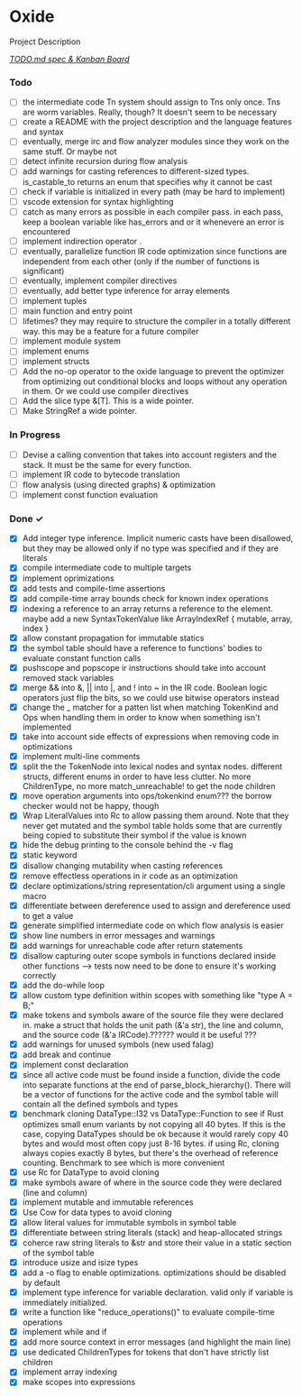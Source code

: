 # Oxide

Project Description

<em>[TODO.md spec & Kanban Board](https://bit.ly/3fCwKfM)</em>

### Todo

- [ ] the intermediate code Tn system should assign to Tns only once. Tns are worm variables. Really, though? It doesn't seem to be necessary
- [ ] create a README with the project description and the language features and syntax
- [ ] eventually, merge irc and flow analyzer modules since they work on the same stuff. Or maybe not
- [ ] detect infinite recursion during flow analysis
- [ ] add warnings for casting references to different-sized types. is_castable_to returns an enum that specifies why it cannot be cast
- [ ] check if variable is initialized in every path (may be hard to implement)
- [ ] vscode extension for syntax highlighting
- [ ] catch as many errors as possible in each compiler pass. in each pass, keep a boolean variable like has_errors and or it whenevere an error is encountered
- [ ] implement indirection operator .
- [ ] eventually, parallelize function IR code optimization since functions are independent from each other (only if the number of functions is significant)
- [ ] eventually, implement compiler directives
- [ ] eventually, add better type inference for array elements
- [ ] implement tuples
- [ ] main function and entry point
- [ ] lifetimes? they may require to structure the compiler in a totally different way. this may be a feature for a future compiler
- [ ] implement module system
- [ ] implement enums
- [ ] implement structs
- [ ] Add the no-op operator to the oxide language to prevent the optimizer from optimizing out conditional blocks and loops without any operation in them. Or we could use compiler directives
- [ ] Add the slice type &[T]. This is a wide pointer.
- [ ] Make StringRef a wide pointer.

### In Progress

- [ ] Devise a calling convention that takes into account registers and the stack. It must be the same for every function.
- [ ] implement IR code to bytecode translation
- [ ] flow analysis (using directed graphs) & optimization
- [ ] implement const function evaluation

### Done ✓

- [x] Add integer type inference. Implicit numeric casts have been disallowed, but they may be allowed only if no type was specified and if they are literals
- [x] compile intermediate code to multiple targets
- [x] implement oprimizations
- [x] add tests and compile-time assertions
- [x] add compile-time array bounds check for known index operations
- [x] indexing a reference to an array returns a reference to the element. maybe add a new SyntaxTokenValue like ArrayIndexRef { mutable, array, index }
- [x] allow constant propagation for immutable statics
- [x] the symbol table should have a reference to functions' bodies to evaluate constant function calls
- [x] pushscope and popscope ir instructions should take into account removed stack variables
- [x] merge && into &, || into |, and ! into ~ in the IR code. Boolean logic operators just flip the bits, so we could use bitwise operators instead
- [x] change the _ matcher for a patten list when matching TokenKind and Ops when handling them in order to know when something isn't implemented
- [x] take into account side effects of expressions when removing code in optimizations
- [x] implement multi-line comments
- [x] split the the TokenNode into lexical nodes and syntax nodes. different structs, different enums in order to have less clutter. No more ChildrenType, no more match_unreachable! to get the node children
- [x] move operation arguments into ops/tokenkind enum??? the borrow checker would not be happy, though
- [x] Wrap LiteralValues into Rc to allow passing them around. Note that they never get mutated and the symbol table holds some that are currently being copied to substitute their symbol if the value is known
- [x] hide the debug printing to the console behind the -v flag
- [x] static keyword
- [x] disallow changing mutability when casting references
- [x] remove effectless operations in ir code as an optimization
- [x] declare optimizations/string representation/cli argument using a single macro
- [x] differentiate between dereference used to assign and dereference used to get a value
- [x] generate simplified intermediate code on which flow analysis is easier
- [x] show line numbers in error messages and warnings
- [x] add warnings for unreachable code after return statements
- [x] disallow capturing outer scope symbols in functions declared inside other functions --> tests now need to be done to ensure it's working correctly
- [x] add the do-while loop
- [x] allow custom type definition within scopes with something like "type A = B;"
- [x] make tokens and symbols aware of the source file they were declared in. make a struct that holds the unit path (&'a str), the line and column, and the source code (&'a IRCode).?????? would it be useful ???
- [x] add warnings for unused symbols (new used falag)
- [x] add break and continue
- [x] implement const declaration
- [x] since all active code must be found inside a function, divide the code into separate functions at the end of parse_block_hierarchy(). There will be a vector of functions for the active code and the symbol table will contain all the defined symbols and types
- [x] benchmark cloning DataType::I32 vs DataType::Function to see if Rust optimizes small enum variants by not copying all 40 bytes. If this is the case, copying DataTypes should be ok because it would rarely copy 40 bytes and would most often copy just 8-16 bytes. if using Rc<DataType>, cloning always copies exactly 8 bytes, but there's the overhead of reference counting. Benchmark to see which is more convenient
- [x] use Rc for DataType to avoid cloning
- [x] make symbols aware of where in the source code they were declared (line and column)
- [x] implement mutable and immutable references
- [x] Use Cow for data types to avoid cloning
- [x] allow literal values for immutable symbols in symbol table
- [x] differentiate between string literals (stack) and heap-allocated strings
- [x] coherce raw string literals to &str and store their value in a static section of the symbol table
- [x] introduce usize and isize types
- [x] add a -o flag to enable optimizations. optimizations should be disabled by default
- [x] implement type inference for variable declaration. valid only if variable is immediately initialized.
- [x] write a function like "reduce_operations()" to evaluate compile-time operations
- [x] implement while and if
- [x] add more source context in error messages (and highlight the main line)
- [x] use dedicated ChildrenTypes for tokens that don't have strictly list children
- [x] implement array indexing
- [x] make scopes into expressions
